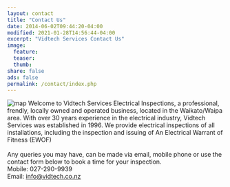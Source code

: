 ```yaml
---
layout: contact
title: "Contact Us"
date: 2014-06-02T09:44:20-04:00
modified: 2021-01-28T14:56:44-04:00
excerpt: "Vidtech Services Contact Us"
image:
  feature:
  teaser:
  thumb:
share: false
ads: false
permalink: /contact/index.php
---
```

![map]({{site.url}}/images/range-map.png)
Welcome to Vidtech Services Electrical Inspections, a professional, frendly, locally owned and operated business, located in the Waikato/Waipa area.
With over 30 years experience in the electrical industry, Vidtech Services was established in 1996.
We provide electrical inspections of all installations, including the inspection and issuing of An Electrical Warrant of Fitness (EWOF) 
<br>
<br>
Any queries you may have, can be made via email, mobile phone or use the contact form below to book a time for your inspection.  
Mobile: 027-290-9939  
Email:  <a href="mailto:info@vidtech.co.nz">info@vidtech.co.nz</a>
